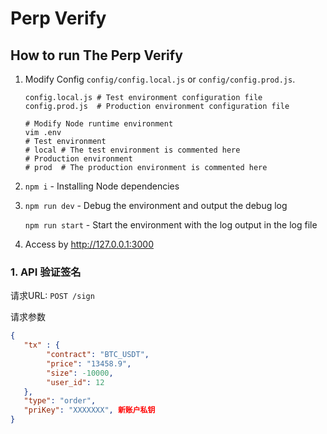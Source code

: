 # Perp Verify


## How to run The Perp Verify

1. Modify Config `config/config.local.js` or `config/config.prod.js`.

   ```
   config.local.js # Test environment configuration file
   config.prod.js  # Production environment configuration file
   
   # Modify Node runtime environment
   vim .env
   # Test environment
   # local # The test environment is commented here
   # Production environment
   # prod  # The production environment is commented here
   ```
2. `npm i` - Installing Node dependencies

3. `npm run dev` - Debug the environment and output the debug log
   
   `npm run start` - Start the environment with the log output in the log file
   
4. Access by http://127.0.0.1:3000

### 1. API 验证签名

请求URL: `POST /sign`

请求参数

```json
{
   "tx" : {
        "contract": "BTC_USDT",
        "price": "13458.9",
        "size": -10000,
        "user_id": 12
   },
   "type": "order",
   "priKey": "XXXXXXX", 新账户私钥
}
```